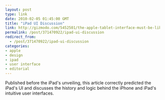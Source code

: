 ```yaml
---
layout: post
type: link
date: 2010-02-05 01:45:00 GMT
title: "iPad UI Discussion"
link: http://gizmodo.com/5452501/the-apple-tablet-interface-must-be-like-this
permalink: /post/371470922/ipad-ui-discussion
redirect_from: 
  - /post/371470922/ipad-ui-discussion
categories:
- apple
- design
- ipad
- user interface
- editorial
---
```

Published before the iPad's unveiling, this article correctly predicted the iPad's UI and discusses the history and logic behind the iPhone and iPad's intuitive user interfaces.